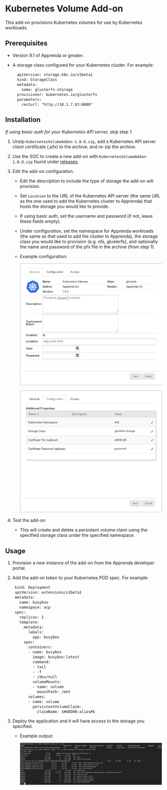 # Kubernetes Volume Add-on
This add-on provisions Kubernetes volumes for use by Kubernetes workloads.

## Prerequisites
* Version 9.1 of Apprenda or greater.
* A storage class configured for your Kubernetes cluster. For example:

        apiVersion: storage.k8s.io/v1beta1
        kind: StorageClass
        metadata:
          name: glusterfs-storage
        provisioner: kubernetes.io/glusterfs
        parameters:
          resturl: "http://10.1.7.83:8080"

## Installation
*If using basic auth for your Kubernetes API server, skip step 1.*

1. Unzip ```KubernetesVolumeAddon-1.0.0.zip```, add a Kubernetes API server client certificate (.pfx) to the archive, and re-zip the archive.
2. Use the SOC to create a new add-on with ```KubernetesVolumeAddon-1.0.0.zip``` found under [releases](https://github.com/apprenda/Kubernetes-Volume-Addon/releases).
3. Edit the add-on configuration.
    * Edit the description to include the type of storage the add-on will provision.
    * Set ```Location``` to the URL of the Kubernetes API server (the same URL as the one used to add the Kubernetes cluster to Apprenda) that hosts the storage you would like to provide.
    * If using basic auth, set the username and password (if not, leave these fields empty).
    * Under configuration, set the namespace for Apprenda workloads (the same as that used to add the cluster to Apprenda), the storage class you would like to provision (e.g. nfs, glusterfs), and optionally the name and password of the pfx file in the archive (from step 1).
    * Example configuration:

        ![Edit General](/images/edit-general.png)

        ![Edit Configuration](/images/edit-configuration.png)

4. Test the add-on
    * This will create and delete a persistent volume claim using the specified storage class under the specified namespace.

## Usage
1. Provision a new instance of the add-on from the Apprenda developer portal.
2. Add the add-on token to your Kubernetes POD spec. For example:

        kind: Deployment
        apiVersion: extensions/v1beta1
        metadata:
          name: busybox
          namespace: acp
        spec:
          replicas: 1
          template:
            metadata:
              labels:
                app: busybox
            spec:
              containers:
              - name: busybox
                image: busybox:latest
                command:
                - tail
                - -f
                - /dev/null
                volumeMounts:
                - name: volume
                  mountPath: /mnt
              volumes:
              - name: volume
                persistentVolumeClaim:
                  claimName: $#ADDON-alias#$

3. Deploy the application and it will have access to the storage you specified.
    * Example output:

        ![Mounted Volume](/images/mounted-volume.png)
